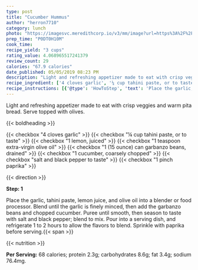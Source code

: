 ```yaml
---
type: post
title: "Cucumber Hummus"
author: "herron7710"
category: lunch
photo: "https://imagesvc.meredithcorp.io/v3/mm/image?url=https%3A%2F%2Fimages.media-allrecipes.com%2Fuserphotos%2F669719.jpg"
prep_time: "P0DT0H10M"
cook_time: 
recipe_yield: "3 cups"
rating_value: 4.068965517241379
review_count: 29
calories: "67.9 calories"
date_published: 05/05/2019 08:23 PM
description: "Light and refreshing appetizer made to eat with crisp veggies and warm pita bread. Serve topped with olives."
recipe_ingredient: ['4 cloves garlic', '¼ cup tahini paste, or to taste', '1 lemon, juiced', '1 teaspoon extra-virgin olive oil', '1 (15 ounce) can garbanzo beans, drained', '1 cucumber, coarsely chopped', 'salt and black pepper to taste', '1 pinch paprika']
recipe_instructions: [{'@type': 'HowToStep', 'text': 'Place the garlic, tahini paste, lemon juice, and olive oil into a blender or food processor. Blend until the garlic is finely minced, then add the garbanzo beans and chopped cucumber. Puree until smooth, then season to taste with salt and black pepper; blend to mix. Pour into a serving dish, and refrigerate 1 to 2 hours to allow the flavors to blend. Sprinkle with paprika before serving.\n'}]
---
```


Light and refreshing appetizer made to eat with crisp veggies and warm pita bread. Serve topped with olives. 

{{< boldheading >}}

{{< checkbox "4 cloves garlic" >}}
{{< checkbox "¼ cup tahini paste, or to taste" >}}
{{< checkbox "1  lemon, juiced" >}}
{{< checkbox "1 teaspoon extra-virgin olive oil" >}}
{{< checkbox "1 (15 ounce) can garbanzo beans, drained" >}}
{{< checkbox "1  cucumber, coarsely chopped" >}}
{{< checkbox "salt and black pepper to taste" >}}
{{< checkbox "1 pinch paprika" >}}


{{< direction >}}

**Step: 1**

Place the garlic, tahini paste, lemon juice, and olive oil into a blender or food processor. Blend until the garlic is finely minced, then add the garbanzo beans and chopped cucumber. Puree until smooth, then season to taste with salt and black pepper; blend to mix. Pour into a serving dish, and refrigerate 1 to 2 hours to allow the flavors to blend. Sprinkle with paprika before serving.{{< span >}}

{{< nutrition >}}

**Per Serving:** 68 calories; protein 2.3g; carbohydrates 8.6g; fat 3.4g; sodium 76.4mg.